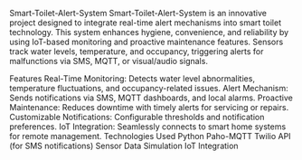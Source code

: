 Smart-Toilet-Alert-System
Smart-Toilet-Alert-System is an innovative project designed to integrate real-time alert mechanisms into smart toilet technology. This system enhances hygiene, convenience, and reliability by using IoT-based monitoring and proactive maintenance features. Sensors track water levels, temperature, and occupancy, triggering alerts for malfunctions via SMS, MQTT, or visual/audio signals.

Features
Real-Time Monitoring: Detects water level abnormalities, temperature fluctuations, and occupancy-related issues.
Alert Mechanism: Sends notifications via SMS, MQTT dashboards, and local alarms.
Proactive Maintenance: Reduces downtime with timely alerts for servicing or repairs.
Customizable Notifications: Configurable thresholds and notification preferences.
IoT Integration: Seamlessly connects to smart home systems for remote management.
Technologies Used
Python
Paho-MQTT
Twilio API (for SMS notifications)
Sensor Data Simulation
IoT Integration
